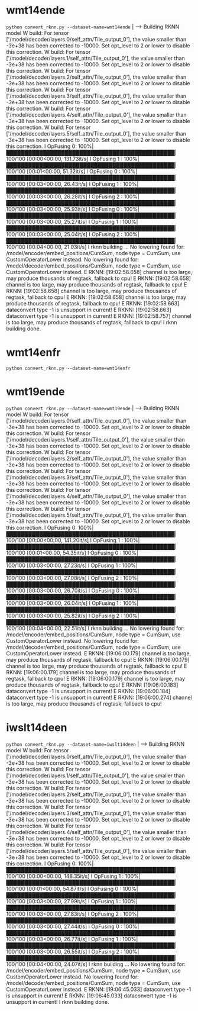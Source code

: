 # wmt14ende
`python convert_rknn.py --dataset-name=wmt14ende`
| --> Building RKNN model
W build: For tensor ['/model/decoder/layers.0/self_attn/Tile_output_0'], the value smaller than -3e+38 has been corrected to -10000. Set opt_level to 2 or lower to disable this correction.
W build: For tensor ['/model/decoder/layers.1/self_attn/Tile_output_0'], the value smaller than -3e+38 has been corrected to -10000. Set opt_level to 2 or lower to disable this correction.
W build: For tensor ['/model/decoder/layers.2/self_attn/Tile_output_0'], the value smaller than -3e+38 has been corrected to -10000. Set opt_level to 2 or lower to disable this correction.
W build: For tensor ['/model/decoder/layers.3/self_attn/Tile_output_0'], the value smaller than -3e+38 has been corrected to -10000. Set opt_level to 2 or lower to disable this correction.
W build: For tensor ['/model/decoder/layers.4/self_attn/Tile_output_0'], the value smaller than -3e+38 has been corrected to -10000. Set opt_level to 2 or lower to disable this correction.
W build: For tensor ['/model/decoder/layers.5/self_attn/Tile_output_0'], the value smaller than -3e+38 has been corrected to -10000. Set opt_level to 2 or lower to disable this correction.
I OpFusing 0: 100%|██████████████████████████████████████████████| 100/100 [00:00<00:00, 131.73it/s]
I OpFusing 1 : 100%|██████████████████████████████████████████████| 100/100 [00:01<00:00, 51.32it/s]
I OpFusing 0 : 100%|██████████████████████████████████████████████| 100/100 [00:03<00:00, 26.43it/s]
I OpFusing 1 : 100%|██████████████████████████████████████████████| 100/100 [00:03<00:00, 26.28it/s]
I OpFusing 2 : 100%|██████████████████████████████████████████████| 100/100 [00:03<00:00, 25.93it/s]
I OpFusing 0 : 100%|██████████████████████████████████████████████| 100/100 [00:03<00:00, 25.27it/s]
I OpFusing 1 : 100%|██████████████████████████████████████████████| 100/100 [00:03<00:00, 25.04it/s]
I OpFusing 2 : 100%|██████████████████████████████████████████████| 100/100 [00:04<00:00, 21.03it/s]
I rknn building ...
No lowering found for: /model/encoder/embed_positions/CumSum, node type = CumSum, use CustomOperatorLower instead.
No lowering found for: /model/decoder/embed_positions/CumSum, node type = CumSum, use CustomOperatorLower instead.
E RKNN: [19:02:58.658] channel is too large, may produce thousands of regtask, fallback to cpu!
E RKNN: [19:02:58.658] channel is too large, may produce thousands of regtask, fallback to cpu!
E RKNN: [19:02:58.658] channel is too large, may produce thousands of regtask, fallback to cpu!
E RKNN: [19:02:58.658] channel is too large, may produce thousands of regtask, fallback to cpu!
E RKNN: [19:02:58.663] dataconvert type -1 is unsupport in current!
E RKNN: [19:02:58.663] dataconvert type -1 is unsupport in current!
E RKNN: [19:02:58.757] channel is too large, may produce thousands of regtask, fallback to cpu!
I rknn building done.

# wmt14enfr
`python convert_rknn.py --dataset-name=wmt14enfr`

# wmt19ende
`python convert_rknn.py --dataset-name=wmt19ende`
| --> Building RKNN model
W build: For tensor ['/model/decoder/layers.0/self_attn/Tile_output_0'], the value smaller than -3e+38 has been corrected to -10000. Set opt_level to 2 or lower to disable this correction.
W build: For tensor ['/model/decoder/layers.1/self_attn/Tile_output_0'], the value smaller than -3e+38 has been corrected to -10000. Set opt_level to 2 or lower to disable this correction.
W build: For tensor ['/model/decoder/layers.2/self_attn/Tile_output_0'], the value smaller than -3e+38 has been corrected to -10000. Set opt_level to 2 or lower to disable this correction.
W build: For tensor ['/model/decoder/layers.3/self_attn/Tile_output_0'], the value smaller than -3e+38 has been corrected to -10000. Set opt_level to 2 or lower to disable this correction.
W build: For tensor ['/model/decoder/layers.4/self_attn/Tile_output_0'], the value smaller than -3e+38 has been corrected to -10000. Set opt_level to 2 or lower to disable this correction.
W build: For tensor ['/model/decoder/layers.5/self_attn/Tile_output_0'], the value smaller than -3e+38 has been corrected to -10000. Set opt_level to 2 or lower to disable this correction.
I OpFusing 0: 100%|██████████████████████████████████████████████| 100/100 [00:00<00:00, 141.20it/s]
I OpFusing 1 : 100%|██████████████████████████████████████████████| 100/100 [00:01<00:00, 54.35it/s]
I OpFusing 0 : 100%|██████████████████████████████████████████████| 100/100 [00:03<00:00, 27.23it/s]
I OpFusing 1 : 100%|██████████████████████████████████████████████| 100/100 [00:03<00:00, 27.08it/s]
I OpFusing 2 : 100%|██████████████████████████████████████████████| 100/100 [00:03<00:00, 26.70it/s]
I OpFusing 0 : 100%|██████████████████████████████████████████████| 100/100 [00:03<00:00, 26.04it/s]
I OpFusing 1 : 100%|██████████████████████████████████████████████| 100/100 [00:03<00:00, 25.82it/s]
I OpFusing 2 : 100%|██████████████████████████████████████████████| 100/100 [00:04<00:00, 22.51it/s]
I rknn building ...
No lowering found for: /model/encoder/embed_positions/CumSum, node type = CumSum, use CustomOperatorLower instead.
No lowering found for: /model/decoder/embed_positions/CumSum, node type = CumSum, use CustomOperatorLower instead.
E RKNN: [19:06:00.179] channel is too large, may produce thousands of regtask, fallback to cpu!
E RKNN: [19:06:00.179] channel is too large, may produce thousands of regtask, fallback to cpu!
E RKNN: [19:06:00.179] channel is too large, may produce thousands of regtask, fallback to cpu!
E RKNN: [19:06:00.179] channel is too large, may produce thousands of regtask, fallback to cpu!
E RKNN: [19:06:00.183] dataconvert type -1 is unsupport in current!
E RKNN: [19:06:00.184] dataconvert type -1 is unsupport in current!
E RKNN: [19:06:00.274] channel is too large, may produce thousands of regtask, fallback to cpu!

# iwslt14deen
`python convert_rknn.py --dataset-name=iwslt14deen`
| --> Building RKNN model
W build: For tensor ['/model/decoder/layers.0/self_attn/Tile_output_0'], the value smaller than -3e+38 has been corrected to -10000. Set opt_level to 2 or lower to disable this correction.
W build: For tensor ['/model/decoder/layers.1/self_attn/Tile_output_0'], the value smaller than -3e+38 has been corrected to -10000. Set opt_level to 2 or lower to disable this correction.
W build: For tensor ['/model/decoder/layers.2/self_attn/Tile_output_0'], the value smaller than -3e+38 has been corrected to -10000. Set opt_level to 2 or lower to disable this correction.
W build: For tensor ['/model/decoder/layers.3/self_attn/Tile_output_0'], the value smaller than -3e+38 has been corrected to -10000. Set opt_level to 2 or lower to disable this correction.
W build: For tensor ['/model/decoder/layers.4/self_attn/Tile_output_0'], the value smaller than -3e+38 has been corrected to -10000. Set opt_level to 2 or lower to disable this correction.
W build: For tensor ['/model/decoder/layers.5/self_attn/Tile_output_0'], the value smaller than -3e+38 has been corrected to -10000. Set opt_level to 2 or lower to disable this correction.
I OpFusing 0: 100%|██████████████████████████████████████████████| 100/100 [00:00<00:00, 148.35it/s]
I OpFusing 1 : 100%|██████████████████████████████████████████████| 100/100 [00:01<00:00, 54.87it/s]
I OpFusing 0 : 100%|██████████████████████████████████████████████| 100/100 [00:03<00:00, 27.99it/s]
I OpFusing 1 : 100%|██████████████████████████████████████████████| 100/100 [00:03<00:00, 27.83it/s]
I OpFusing 2 : 100%|██████████████████████████████████████████████| 100/100 [00:03<00:00, 27.44it/s]
I OpFusing 0 : 100%|██████████████████████████████████████████████| 100/100 [00:03<00:00, 26.77it/s]
I OpFusing 1 : 100%|██████████████████████████████████████████████| 100/100 [00:03<00:00, 26.55it/s]
I OpFusing 2 : 100%|██████████████████████████████████████████████| 100/100 [00:04<00:00, 24.07it/s]
I rknn building ...
No lowering found for: /model/encoder/embed_positions/CumSum, node type = CumSum, use CustomOperatorLower instead.
No lowering found for: /model/decoder/embed_positions/CumSum, node type = CumSum, use CustomOperatorLower instead.
E RKNN: [19:06:45.033] dataconvert type -1 is unsupport in current!
E RKNN: [19:06:45.033] dataconvert type -1 is unsupport in current!
I rknn building done.